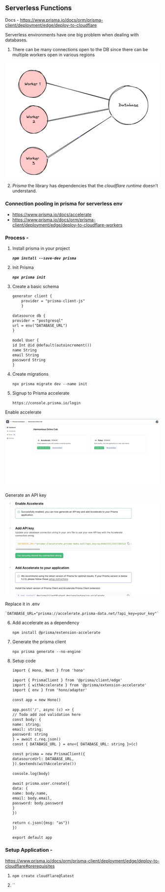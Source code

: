 ## Serverless Functions

Docs - https://www.prisma.io/docs/orm/prisma-client/deployment/edge/deploy-to-cloudflare

Serverless environments have one big problem when dealing with databases.

1. There can be many connections open to the DB since there can be multiple workers open in various regions

![Without connection pool](demo_img/Screenshot_2024-02-10_at_5.06.14_AM.jpg)

2. _Prisma_ the library has dependencies that the _cloudflare runtime_ doesn’t understand.

### Connection pooling in prisma for serverless env

- https://www.prisma.io/docs/accelerate
- https://www.prisma.io/docs/orm/prisma-client/deployment/edge/deploy-to-cloudflare-workers

### Process -

1.  Install prisma in your project

    **_`npm install --save-dev prisma`_**

2.  Init Prisma

    **_`npx prisma init`_**

3.  Create a basic schema

    ```
    generator client {
        provider = "prisma-client-js"
        }

    datasource db {
    provider = "postgresql"
    url = env("DATABASE_URL")
    }

    model User {
    id Int @id @default(autoincrement())
    name String
    email String
    password String
    }
    ```

4.  Create migrations

    `npx prisma migrate dev --name init`

5.  Signup to Prisma accelerate

    `https://console.prisma.io/login`

Enable accelerate

![Alt text](demo_img/Screenshot_2024-02-10_at_5.58.33_AM.jpg)

Generate an API key

![Alt text](demo_img/Screenshot_2024-02-10_at_6.02.32_AM.jpg)

Replace it in .env

    `DATABASE_URL="prisma://accelerate.prisma-data.net/?api_key=your_key"`

6.  Add accelerate as a dependency

    `npm install @prisma/extension-accelerate`

7.  Generate the prisma client

    `npx prisma generate --no-engine`

8.  Setup code

    ```
    import { Hono, Next } from 'hono'

    import { PrismaClient } from '@prisma/client/edge'
    import { withAccelerate } from '@prisma/extension-accelerate'
    import { env } from 'hono/adapter'

    const app = new Hono()

    app.post('/', async (c) => {
    // Todo add zod validation here
    const body: {
    name: string;
    email: string;
    password: string
    } = await c.req.json()
    const { DATABASE_URL } = env<{ DATABASE_URL: string }>(c)

    const prisma = new PrismaClient({
    datasourceUrl: DATABASE_URL,
    }).$extends(withAccelerate())

    console.log(body)

    await prisma.user.create({
    data: {
    name: body.name,
    email: body.email,
    password: body.password
    }
    })

    return c.json({msg: "as"})
    })

    export default app
    ```

### Setup Application -

https://www.prisma.io/docs/orm/prisma-client/deployment/edge/deploy-to-cloudflare#prerequisites

1. `npm create cloudflare@latest`

2. ``
